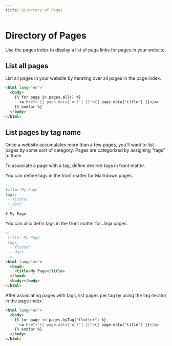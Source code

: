 ```yaml
---
title: Directory of Pages
---
```

# Directory of Pages
Use the pages index to display a list of page links for pages in your website.

## List all pages
List all pages in your website by iterating over all pages in the page index.

```html
<html lang="en">
  <body>
    {% for page in pages.all() %}
      <a href="{{ page.data['url'] }}">{{ page.data['title'] }}</a>
    {% endfor %}
  </body>
</html>
```

## List pages by tag name
Once a website accumulates more than a few pages, you'll want to list pages by some sort of category.
Pages are categorized by assigning "tags" to them.

To associate a page with a tag, define desired tags in front matter.

You can define tags in the front matter for Markdown pages.

```markdown
---
title: My Page
tags:
 - flutter
 - dart
---
# My Page
```

You can also defin tags in the front matter for Jinja pages.

```html
<!--
 title: My Page
 tags:
  - flutter
  - dart
-->
<html lang="en">
  <head>
    <title>My Page</title>
  </head>
  <body></body>
</html>
```

After associating pages with tags, list pages per tag by using the tag iterator in the page index.

```html
<html lang="en">
  <body>
    {% for page in pages.byTag("flutter") %}
      <a href="{{ page.data['url'] }}">{{ page.data['title'] }}</a>
    {% endfor %}
  </body>
</html>
```
